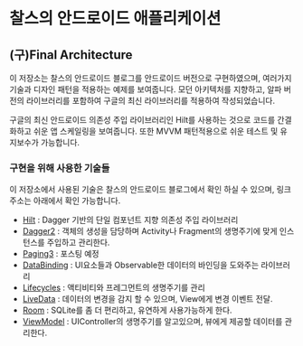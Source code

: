 # 찰스의 안드로이드 애플리케이션
## (구)Final Architecture
이 저장소는 찰스의 안드로이드 블로그를 안드로이드 버전으로 구현하였으며, 여러가지 기술과 디자인 패턴을 적용하는 예제를 보여줍니다. 모던 아키텍처를 지향하고, 알파 버전의 라이브러리를 포함하여 구글의 최신 라이브러리를 적용하여 작성되었습니다. 

구글의 최신 안드로이드 의존성 주입 라이브러리인 Hilt를 사용하는 것으로 코드를 간결화하고 쉬운 앱 스케일링을 보여줍니다. 또한 MVVM 패턴적용으로 쉬운 테스트 및 유지보수가 가능합니다.

### 구현을 위해 사용한 기술들
이 저장소에서 사용된 기술은 찰스의 안드로이드 블로그에서 확인 하실 수 있으며, 링크 주소는 아래에서 확인 가능합니다.

- [Hilt](https://www.charlezz.com/?p=44416) : Dagger 기반의 단일 컴포넌트 지향 의존성 주입 라이브러리
- [Dagger2](https://www.charlezz.com/?p=428) : 객체의 생성을 담당하며 Activity나 Fragment의 생명주기에 맞게 인스턴스를 주입하고 관리한다.
- [Paging3](https://charlezz.com) : 포스팅 예정
- [DataBinding](https://developer.android.com/topic/libraries/data-binding/?hl=ko) : UI요소들과 Observable한 데이터의 바인딩을 도와주는 라이브러리
- [Lifecycles](https://developer.android.com/reference/android/arch/lifecycle/Lifecycle) :  액티비티와 프레그먼트의 생명주기를 관리
- [LiveData](http://www.charlezz.com/?p=363) : 데이터의 변경을 감지 할 수 있으며, View에게 변경 이벤트 전달.
- [Room](http://www.charlezz.com/?p=368) : SQLite를 좀 더 편리하고, 유연하게 사용가능하게 한다.
- [ViewModel](http://www.charlezz.com/?p=365) : UIController의 생명주기를 알고있으며, 뷰에게 제공할 데이터를 관리한다.

